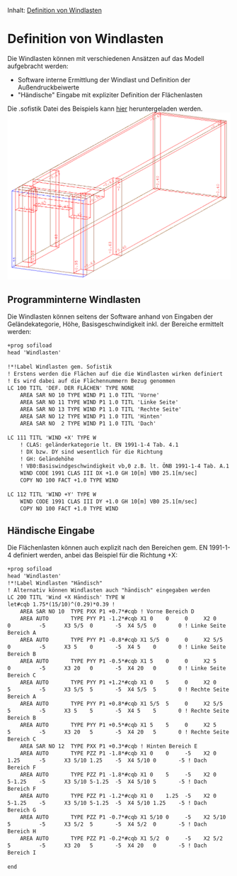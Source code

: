 Inhalt:
[Definition von Windlasten](#definition-von-Windlasten)

# Definition von Windlasten
Die Windlasten können mit verschiedenen Ansätzen auf das Modell aufgebracht werden:
- Software interne Ermittlung der Windlast und Definition der Außendruckbeiwerte
- "Händische" Eingabe mit expliziter Definition der Flächenlasten

Die .sofistik Datei des Beispiels kann [hier](https://aiztok.github.io/SBB/docs/FH_SBB_SSD-Beispiel_Windlasten.sofistik) heruntergeladen werden.
![033_Lastbild.png](/docs/assets/images/033_Lastbild.png)

## Programminterne Windlasten
Die Windlasten können seitens der Software anhand von Eingaben der Geländekategorie, Höhe, Basisgeschwindigkeit inkl. der Bereiche ermittelt werden:
```code
+prog sofiload
head 'Windlasten'

!*!Label Windlasten gem. Sofistik
! Erstens werden die Flächen auf die die Windlasten wirken definiert
! Es wird dabei auf die Flächennummern Bezug genommen
LC 100 TITL 'DEF. DER FLÄCHEN' TYPE NONE
    AREA SAR NO 10 TYPE WIND P1 1.0 TITL 'Vorne'
    AREA SAR NO 11 TYPE WIND P1 1.0 TITL 'Linke Seite'
    AREA SAR NO 13 TYPE WIND P1 1.0 TITL 'Rechte Seite'
    AREA SAR NO 12 TYPE WIND P1 1.0 TITL 'Hinten'
    AREA SAR NO  2 TYPE WIND P1 1.0 TITL 'Dach'

LC 111 TITL 'WIND +X' TYPE W
    ! CLAS: geländerkategorie lt. EN 1991-1-4 Tab. 4.1
    ! DX bzw. DY sind wesentlich für die Richtung
    ! GH: Geländehöhe
    ! VB0:Basiswindgeschwindigkeit vb,0 z.B. lt. ÖNB 1991-1-4 Tab. A.1
    WIND CODE 1991 CLAS III DX +1.0 GH 10[m] VB0 25.1[m/sec]
    COPY NO 100 FACT +1.0 TYPE WIND

LC 112 TITL 'WIND +Y' TYPE W
    WIND CODE 1991 CLAS III DY +1.0 GH 10[m] VB0 25.1[m/sec]
    COPY NO 100 FACT +1.0 TYPE WIND
```

## Händische Eingabe
Die Flächenlasten können auch explizit nach den Bereichen gem. EN 1991-1-4 definiert werden, anbei das Beispiel für die Richtung +X:

```code
+prog sofiload
head 'Windlasten'
!*!Label Windlasten "Händisch"
! Alternativ können Windlasten auch "händisch" eingegaben werden
LC 200 TITL 'Wind +X Händisch' TYPE W
let#cqb 1.75*(15/10)^(0.29)*0.39 !
    AREA SAR NO 10  TYPE PXX P1 +0.7*#cqb ! Vorne Bereich D
    AREA AUTO       TYPE PYY P1 -1.2*#cqb X1 0    0     0     X2 0    0         -5      X3 5/5  0       -5  X4 5/5  0       0 ! Linke Seite Bereich A
    AREA AUTO       TYPE PYY P1 -0.8*#cqb X1 5/5  0     0     X2 5/5  0         -5      X3 5    0       -5  X4 5    0       0 ! Linke Seite Bereich B
    AREA AUTO       TYPE PYY P1 -0.5*#cqb X1 5    0     0     X2 5    0         -5      X3 20   0       -5  X4 20   0       0 ! Linke Seite Bereich C
    AREA AUTO       TYPE PYY P1 +1.2*#cqb X1 0    5     0     X2 0    5         -5      X3 5/5  5       -5  X4 5/5  5       0 ! Rechte Seite Bereich A
    AREA AUTO       TYPE PYY P1 +0.8*#cqb X1 5/5  5     0     X2 5/5  5         -5      X3 5    5       -5  X4 5    5       0 ! Rechte Seite Bereich B
    AREA AUTO       TYPE PYY P1 +0.5*#cqb X1 5    5     0     X2 5    5         -5      X3 20   5       -5  X4 20   5       0 ! Rechte Seite Bereich C
    AREA SAR NO 12  TYPE PXX P1 +0.3*#cqb ! Hinten Bereich E
    AREA AUTO       TYPE PZZ P1 -1.8*#cqb X1 0    0     -5    X2 0    1.25      -5      X3 5/10 1.25    -5  X4 5/10 0       -5 ! Dach Bereich F
    AREA AUTO       TYPE PZZ P1 -1.8*#cqb X1 0    5     -5    X2 0    5-1.25    -5      X3 5/10 5-1.25  -5  X4 5/10 5       -5 ! Dach Bereich F
    AREA AUTO       TYPE PZZ P1 -1.2*#cqb X1 0    1.25  -5    X2 0    5-1.25    -5      X3 5/10 5-1.25  -5  X4 5/10 1.25    -5 ! Dach Bereich G
    AREA AUTO       TYPE PZZ P1 -0.7*#cqb X1 5/10 0     -5    X2 5/10 5         -5      X3 5/2  5       -5  X4 5/2  0       -5 ! Dach Bereich H
    AREA AUTO       TYPE PZZ P1 -0.2*#cqb X1 5/2  0     -5    X2 5/2  5         -5      X3 20   5       -5  X4 20   0       -5 ! Dach Bereich I

end     

```
